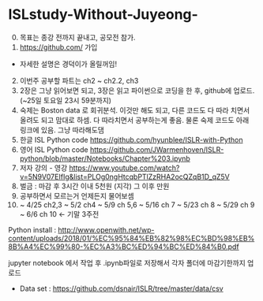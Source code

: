 # ISLstudy-Without-Juyeong-
0. 목표는 종강 전까지 끝내고, 공모전 참가.
1. https://github.com/ 가입
 - 자세한 설명은 경덕이가 올릴꺼임!
2. 이번주 공부할 파트는 ch2 ~ ch2.2, ch3
3. 2장은 그냥 읽어보면 되고, 3장은 읽고 파이썬으로 코딩을 한 후, github에 업로드. (~25일 토요일 23시 59분까지)
4. 숙제는 Boston data 로 회귀분석.
이것만 해도 되고, 다른 코드도 다 따라 치면서 올려도 되고 맘대로 하셈.  다 따라치면서 공부하는게 좋음. 물론 숙제 코드도 아래 링크에 있음. 그냥 따라해도댐
5. 한글 ISL Python code  https://github.com/hyunblee/ISLR-with-Python
6. 영어 ISL Python code https://github.com/JWarmenhoven/ISLR-python/blob/master/Notebooks/Chapter%203.ipynb
7. 저자 강의 - 영강
https://www.youtube.com/watch?v=5N9V07EIfIg&list=PLOg0ngHtcqbPTlZzRHA2ocQZqB1D_qZ5V
8. 벌금 :
마감 후 3시간 이내 5천원 (지각)
그 이후 만원
9. 공부하면서 모르는거 언제든지 물어보셈
10. ~ 4/25 ch2,3
~ 5/2 ch4
~ 5/9 ch 5,6
~ 5/16 ch 7
~ 5/23 ch 8
~ 5/29 ch 9
~ 6/6 ch 10 <- 기말 3주전

Python install : http://www.openwith.net/wp-content/uploads/2018/01/%EC%95%84%EB%82%98%EC%BD%98%EB%8B%A4%EC%99%80-%EC%A3%BC%ED%94%BC%ED%84%B0.pdf

jupyter notebook 에서 작업 후 .ipynb파일로 저장해서 각자 폴더에 마감기한까지 업로드

- Data set : https://github.com/dsnair/ISLR/tree/master/data/csv
